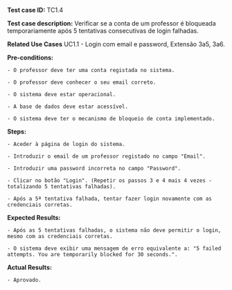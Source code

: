 **Test case ID:** TC1.4

**Test case description:** Verificar se a conta de um professor é bloqueada temporariamente após 5 tentativas consecutivas de login falhadas.

**Related Use Cases** UC1.1 - Login com email e password, Extensão 3a5, 3a6.

**Pre-conditions:**

    - O professor deve ter uma conta registada no sistema.

    - O professor deve conhecer o seu email correto.

    - O sistema deve estar operacional.

    - A base de dados deve estar acessível.

    - O sistema deve ter o mecanismo de bloqueio de conta implementado.

**Steps:**

    - Aceder à página de login do sistema.

    - Introduzir o email de um professor registado no campo "Email".

    - Introduzir uma password incorreta no campo "Password".

    - Clicar no botão "Login". (Repetir os passos 3 e 4 mais 4 vezes - totalizando 5 tentativas falhadas).

    - Após a 5ª tentativa falhada, tentar fazer login novamente com as credenciais corretas.

**Expected Results:**

    - Após as 5 tentativas falhadas, o sistema não deve permitir o login, mesmo com as credenciais corretas.

    - O sistema deve exibir uma mensagem de erro equivalente a: "5 failed attempts. You are temporarily blocked for 30 seconds.".

**Actual Results:**

    - Aprovado.